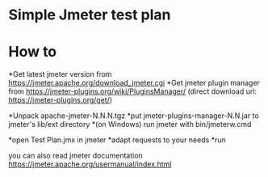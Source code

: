 # Simple Jmeter test plan 

# How to
*Get latest jmeter version from https://jmeter.apache.org/download_jmeter.cgi
*Get jmeter plugin manager from https://jmeter-plugins.org/wiki/PluginsManager/ (direct download url: https://jmeter-plugins.org/get/)

*Unpack apache-jmeter-N.N.N.tgz
*put jmeter-plugins-manager-N.N.jar to jmeter's lib/ext directory
*(on Windows) run jmeter with bin/jmeterw.cmd

*open Test Plan.jmx in jmeter
*adapt requests to your needs
*run

you can also read jmeter documentation https://jmeter.apache.org/usermanual/index.html




